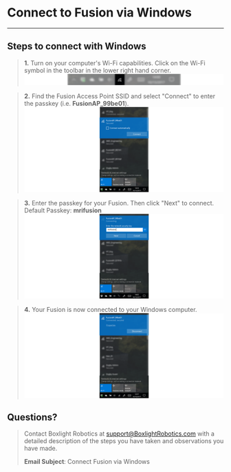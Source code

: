 # **Connect to Fusion via Windows**
-----
## **Steps to connect with Windows**
>**1.** Turn on your computer's Wi-Fi capabilities. Click on the Wi-Fi symbol in the toolbar in the lower right hand corner.
>![](img/Web/Windows/tooltray.PNG)

>**2.** Find the Fusion Access Point SSID and select "Connect" to enter the passkey (i.e. **FusionAP_99be01**).
![](img/Web/Windows/access_points.PNG)

>**3.** Enter the passkey for your Fusion. Then click "Next" to connect.  
>Default Passkey: **mrifusion**
![](img/Web/Windows/passkey.png)

>**4.** Your Fusion is now connected to your Windows computer.
![](img/Web/Windows/connected.png)

## **Questions?**
>Contact Boxlight Robotics at [support@BoxlightRobotics.com](mailto:support@BoxlightRobotics.com) with a detailed description of the steps you have taken and observations you have made.
>
>**Email Subject**: Connect Fusion via Windows